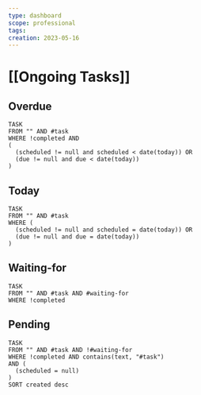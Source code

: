 ```yaml
---
type: dashboard
scope: professional
tags: 
creation: 2023-05-16
---
```


# [[Ongoing Tasks]]

## Overdue
```dataview
TASK
FROM "" AND #task
WHERE !completed AND
(
  (scheduled != null and scheduled < date(today)) OR
  (due != null and due < date(today))
)
```

## Today
```dataview
TASK
FROM "" AND #task
WHERE (
  (scheduled != null and scheduled = date(today)) OR
  (due != null and due = date(today))
)
```

## Waiting-for
```dataview
TASK
FROM "" AND #task AND #waiting-for
WHERE !completed 
```


## Pending
```dataview
TASK
FROM "" AND #task AND !#waiting-for
WHERE !completed AND contains(text, "#task")
AND (
  (scheduled = null)
)
SORT created desc
```
